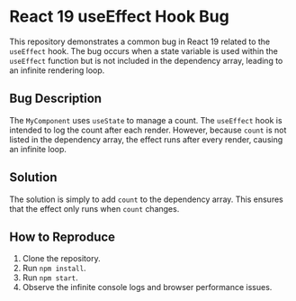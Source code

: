 # React 19 useEffect Hook Bug
This repository demonstrates a common bug in React 19 related to the `useEffect` hook.  The bug occurs when a state variable is used within the `useEffect` function but is not included in the dependency array, leading to an infinite rendering loop.

## Bug Description
The `MyComponent` uses `useState` to manage a count.  The `useEffect` hook is intended to log the count after each render.  However, because `count` is not listed in the dependency array, the effect runs after every render, causing an infinite loop.

## Solution
The solution is simply to add `count` to the dependency array. This ensures that the effect only runs when `count` changes.

## How to Reproduce
1. Clone the repository.
2. Run `npm install`.
3. Run `npm start`.
4. Observe the infinite console logs and browser performance issues.